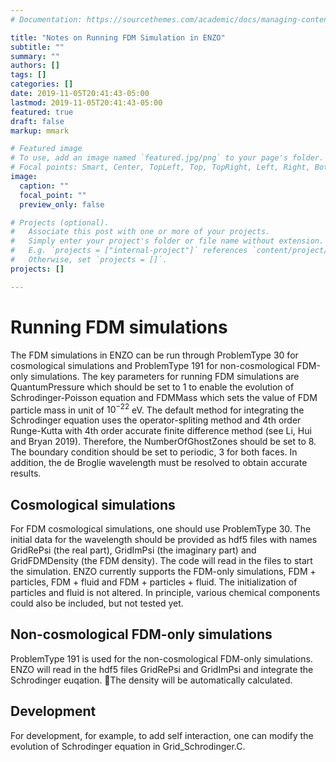 ```yaml
---
# Documentation: https://sourcethemes.com/academic/docs/managing-content/

title: "Notes on Running FDM Simulation in ENZO"
subtitle: ""
summary: ""
authors: []
tags: []
categories: []
date: 2019-11-05T20:41:43-05:00
lastmod: 2019-11-05T20:41:43-05:00
featured: true
draft: false
markup: mmark

# Featured image
# To use, add an image named `featured.jpg/png` to your page's folder.
# Focal points: Smart, Center, TopLeft, Top, TopRight, Left, Right, BottomLeft, Bottom, BottomRight.
image:
  caption: ""
  focal_point: ""
  preview_only: false

# Projects (optional).
#   Associate this post with one or more of your projects.
#   Simply enter your project's folder or file name without extension.
#   E.g. `projects = ["internal-project"]` references `content/project/deep-learning/index.md`.
#   Otherwise, set `projects = []`.
projects: []

---
```

# Running FDM simulations

The FDM simulations in ENZO can be run through ProblemType 30 for cosmological simulations and ProblemType 191 for non-cosmological FDM-only simulations.
The key parameters for running FDM simulations are QuantumPressure which should be set to 1 to enable the evolution of Schrodinger-Poisson equation and FDMMass which sets the value of FDM particle mass in unit of $10^{-22}$ eV.
The default method for integrating the Schrodinger equation uses the operator-spliting method and 4th order Runge-Kutta with 4th order accurate finite difference method (see Li, Hui and Bryan 2019). Therefore, the NumberOfGhostZones should be set to 8. The boundary condition should be set to periodic, 3 for both faces. In addition, the de Broglie wavelength must be resolved to obtain accurate results.

## Cosmological simulations
For FDM cosmological simulations, one should use ProblemType 30. The initial data for the wavelength should be provided as hdf5 files with names GridRePsi (the real part), GridImPsi (the imaginary part) and GridFDMDensity (the FDM density). The code will read in the files to start the simulation.
ENZO currently supports the FDM-only simulations, FDM + particles, FDM + fluid and FDM + particles + fluid. The initialization of particles and fluid is not altered. In principle, various chemical components could also be included, but not tested yet.

## Non-cosmological FDM-only simulations
ProblemType 191 is used for the non-cosmological FDM-only simulations. ENZO will read in the hdf5 files GridRePsi and GridImPsi and integrate the Schrodinger euqation. The density will be automatically calculated.

## Development
For development, for example, to add self interaction, one can modify the evolution of Schrodinger equation in Grid_Schrodinger.C.